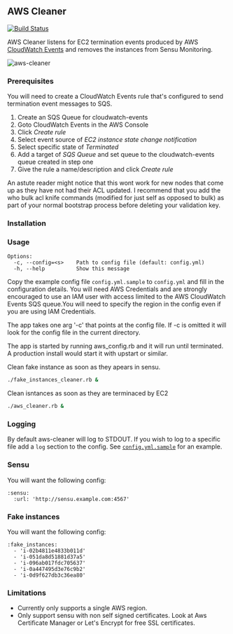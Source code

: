 ## AWS Cleaner

[![Build Status](https://travis-ci.org/icalvete/aws-cleaner.svg?branch=master)](https://travis-ci.org/icalvete/aws-cleaner)

AWS Cleaner listens for EC2 termination events produced by AWS [CloudWatch Events](http://docs.aws.amazon.com/AmazonCloudWatch/latest/DeveloperGuide/WhatIsCloudWatchEvents.html)
and removes the instances from Sensu Monitoring.

![aws-cleaner](https://raw.github.com/icalvete/aws-cleaner/master/aws-cleaner.png)

### Prerequisites

You will need to create a CloudWatch Events rule that's configured to send termination event messages to SQS.

1. Create an SQS Queue for cloudwatch-events
1. Goto CloudWatch Events in the AWS Console
1. Click *Create rule*
1. Select event source of *EC2 instance state change notification*
1. Select specific state of *Terminated*
1. Add a target of *SQS Queue* and set queue to the cloudwatch-events queue created in step one
1. Give the rule a name/description and click *Create rule*

An astute reader might notice that this wont work for new nodes that come up as they have not had their ACL updated. I recommend that you add the who bulk acl knife commands (modified for just self as opposed to bulk) as part of your normal bootstrap process before deleting your validation key.

### Installation

### Usage

```
Options:
  -c, --config=<s>    Path to config file (default: config.yml)
  -h, --help          Show this message
```

Copy the example config file ``config.yml.sample`` to ``config.yml``
and fill in the configuration details. You will need AWS Credentials
and are strongly encouraged to use an IAM user with access limited to
the AWS CloudWatch Events SQS queue.You will need to specify the region
in the config even if you are using IAM Credentials.

The app takes one arg '-c' that points at the config file. If -c is
omitted it will look for the config file in the current directory.

The app is started by running aws_config.rb and it will run until
terminated. A production install would start it with upstart or
similar.

Clean fake instance as soon as they apears in sensu.

```bash
./fake_instances_cleaner.rb &
```

Clean isntances as soon as they are terminaced by EC2

```bash
./aws_cleaner.rb &
```

### Logging

By default aws-cleaner will log to STDOUT. If you wish to log to a specific file
add a `log` section to the config. See [`config.yml.sample`](config.yml.sample) for an example.

### Sensu

You will want the following config:
```
:sensu:
  :url: 'http://sensu.example.com:4567'
```

### Fake instances

You will want the following config:
```
:fake_instances:
  - 'i-02b4811e4833b011d'
  - 'i-051da8d51881d37a5'
  - 'i-096ab017fdc705637'
  - 'i-0a447495d3e76c9b2'
  - 'i-0d9f627db3c36ea80'
```

### Limitations

- Currently only supports a single AWS region.
- Only support sensu with non self signed certificates. Look at Aws Certificate Manager or Let's Encrypt for free SSL certificates.
